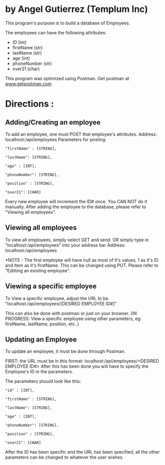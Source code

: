 # by Angel Gutierrez (Templum Inc)


This program's purpose is to build a database of Employees.

The employees can have the following attributes:
- ID (int)
- firstName (str)
- lastName (str)
- age (int)
- phoneNumber (str)
- over21 (char)


This program was optimized using Postman.
Get postman at www.getpostman.com


# Directions :
## Adding/Creating an employee
To add an employee, one must POST that employee's attributes.
Address: localhost:<port>/api/employees
Parameters for posting:


	"firstName" : [STRING],
  
	"lastName": [STRING],
  
	"age" : [INT],
  
	"phoneNumber": [STRING],
  
	"position" : [STRING],
  
	"over21": [CHAR]
  

Every new employee will increment the ID# once. You CAN NOT do it manually.
After adding the employee to the database, please refer to "Viewing all employees".


## Viewing all employees
  To view all employees, simply select GET and send. OR simply type in "localhost:<port>/api/employees" into your address bar
  Address: localhost:<port>/api/employees
  
  *NOTE - The first employee will have null as most of it's values, 1 as it's ID and Item as it's firstName. This can be changed using    PUT. Please refer to "Editting an existing employee". 
  
## Viewing a specific employee
  To View a specific employee, adjust the URL to be "localhost:<port>/api/employees/[DESIRED EMPLOYEE ID#]"
  
  This can also be done with postman or just on your browser.
  (IN PROGRESS: View a specific employee using other parameters, eg: firstName, lastName, position, etc..)
  
## Updating an Employee
  To update an employee, it must be done through Postman.
 
 FIRST: the URL must be in this format: localhost:<port>/api/employees/<DESIRED EMPLOYEE ID#>
        After this has been done you will have to specify the Employee's ID in the parameters. 
  
  The parameters should look like this:

	"id" : [INT],
  
	"firstName" : [STRING],
  
	"lastName": [STRING],
  
	"age" : [INT],
  
	"phoneNumber": [STRING],
  
	"position" : [STRING],
  
	"over21": [CHAR]
  

After the ID has been specific and the URL has been specified, all the other parameters can be changed to whatever the user wishes.
